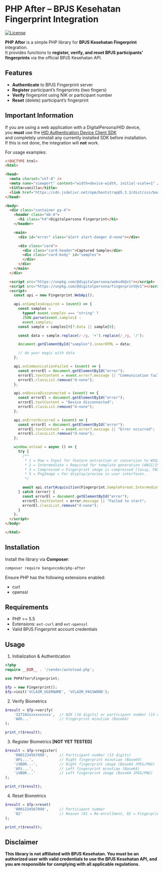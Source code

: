 # PHP After – BPJS Kesehatan Fingerprint Integration

[![License](https://img.shields.io/badge/license-MIT-green.svg)](LICENSE)

**PHP After** is a simple PHP library for **BPJS Kesehatan Fingerprint** integration.  
It provides functions to **register, verify, and reset BPJS participants’ fingerprints** via the official BPJS Kesehatan API.

## Features
- **Authenticate** to BPJS Fingerprint server
- **Register** participant’s fingerprints (two fingers)
- **Verify** fingerprint using NIK or participant number
- **Reset** (delete) participant’s fingerprint

## Important Information
If you are using a web application with a DigitalPersona/HID device,  
you **must** use the [HID Authentication Device Client SDK](https://digitalpersona.hidglobal.com/lite-client/)  
and completely uninstall any currently installed SDK before installation.  
If this is not done, the integration will **not** work.  

For usage examples:

```html
<!DOCTYPE html>
<html>

<head>
  <meta charset="utf-8" />
  <meta name="viewport" content="width=device-width, initial-scale=1" />
  <title>vanilla</title>
  <link href="https://cdn.jsdelivr.net/npm/bootstrap@5.3.3/dist/css/bootstrap.min.css" rel="stylesheet" />
</head>

<body>
  <div class="container py-4">
    <header class="mb-4">
      <h1 class="h4">Digitalpersona Fingerprint</h1>
    </header>

    <main>
      <div id="error" class="alert alert-danger d-none"></div>

      <div class="card">
        <div class="card-header">Captured Sample</div>
        <div class="card-body" id="samples">
        </div>
      </div>
    </main>
  </div>

  <script src="https://unpkg.com/@digitalpersona/websdk@v1"></script>
  <script src="https://unpkg.com/@digitalpersona/fingerprint@v1"></script>
  <script>
    const api = new Fingerprint.WebApi();

    api.onSamplesAcquired = (event) => {
      const samples =
        typeof event.samples === "string" ?
        JSON.parse(event.samples) :
        event.samples;
      const sample = samples[0]?.Data || sample[0];

      const data = sample.replace(/-/g, '+').replace(/_/g, '/');

      document.getElementById("samples").innerHTML = data;

      // do your magic with data
    };

    api.onCommunicationFailed = (event) => {
      const errorEl = document.getElementById("error");
      errorEl.textContent = event.error?.message || "Communication failed";
      errorEl.classList.remove("d-none");
    };

    api.onDeviceDisconnected = (event) => {
      const errorEl = document.getElementById("error");
      errorEl.textContent = "Device disconnected";
      errorEl.classList.remove("d-none");
    };

    api.onErrorOccurred = (event) => {
      const errorEl = document.getElementById("error");
      errorEl.textContent = event.error?.message || "Error occurred";
      errorEl.classList.remove("d-none");
    };

    window.onload = async () => {
      try {
        /**
         * 1 = Raw = Input for feature extraction or conversion to WSQ/ISO templates.
         * 2 = Intermediate = Required for template generation (ANSI/ISO/FMR).
         * 3 = Compressed = Fingerprint image is compressed (lossy, FBI/NIST-approved).
         * 5 = PngImage = For display/preview in user interfaces.
         */

        await api.startAcquisition(Fingerprint.SampleFormat.Intermediate);
      } catch (error) {
        const errorEl = document.getElementById("error");
        errorEl.textContent = error.message || "Failed to start";
        errorEl.classList.remove("d-none");
      }
    };
  </script>
</body>

</html>
```

## Installation

Install the library via **Composer**:

```bash
composer require banguncode/php-after
```

Ensure PHP has the following extensions enabled:
- curl
- openssl

## Requirements

- PHP >= 5.5
- Extensions: ```ext-curl``` and ```ext-openssl```
- Valid BPJS Fingerprint account credentials

## Usage
1. Initialization & Authentication
```php
<?php
require __DIR__ . '/vendor/autoload.php';

use PHPAfter\Fingerprint;

$fp = new Fingerprint();
$fp->init('VCLAIM_USERNAME', 'VCLAIM_PASSWORD');
```

2. Verify Biometrics
```php
$result = $fp->verify(
    '327102xxxxxxxxxx',  // NIK (16 digits) or participant number (13 digits)
    'AOh...'             // Fingerprint minutiae (Base64)
);

print_r($result);
```

3. Register Biometrics **[NOT YET TESTED]**
```php
$result = $fp->register(
    '0001234567890',     // Participant number (13 digits)
    'APi...',            // Right fingerprint minutiae (Base64)
    'iVBOR...',          // Right fingerprint image (Base64 JPEG/PNG)
    'APi...',            // Left fingerprint minutiae (Base64)
    'iVBOR...'           // Left fingerprint image (Base64 JPEG/PNG)
);

print_r($result);
```

4. Reset Biometrics
```php
$result = $fp->reset(
    '0001234567890',     // Participant number
    '02'                 // Reason (01 = Re-enrollment, 02 = Fingerprint damaged/disabled)
);

print_r($result);
```

## Disclaimer
**This library is not affiliated with BPJS Kesehatan.
You must be an authorized user with valid credentials to use the BPJS Kesehatan API, and you are responsible for complying with all applicable regulations.**
